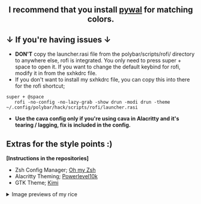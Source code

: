

## **<p align="center">I recommend that you install [pywal](https://github.com/dylanaraps/pywal) for matching colors.</p>**

## ↓ If you're having issues ↓
* **DON'T** copy the launcher.rasi file from the polybar/scripts/rofi/ directory to anywhere else, rofi is integrated. You only need to press super + space to open it. If you want to change the default keybind for rofi, modify it in from the sxhkdrc file.
* If you don't want to install my sxhkdrc file, you can copy this into there for the rofi shortcut;
```
super + @space
   rofi -no-config -no-lazy-grab -show drun -modi drun -theme ~/.config/polybar/hack/scripts/rofi/launcher.rasi
   ```
* **Use the cava config only if you're using cava in Alacritty and it's tearing / lagging, fix is included in the config.**

## Extras for the style points :)          
**[Instructions in the repositories]**

- Zsh Config Manager; [Oh my Zsh](https://ohmyz.sh/)
- Alacritty Theming; [Powerlevel10k](https://github.com/romkatv/powerlevel10k)
- GTK Theme; [Kimi](https://github.com/EliverLara/Kimi) 


<details>
<summary> Image previews of my rice </summary>

![Rice Terminals](https://user-images.githubusercontent.com/45978346/132133199-ca2fd49a-24cb-4bcc-8c5d-d2b0206f65da.png)
![Desktop-rainbow](https://user-images.githubusercontent.com/45978346/132133003-42f6e528-a4de-4a96-93c6-0247d281976a.png)
![Rofi Rice-rainbow](https://user-images.githubusercontent.com/45978346/132133004-22b15f04-b21f-46f7-b77f-4c8798301ef0.png)



</details>
